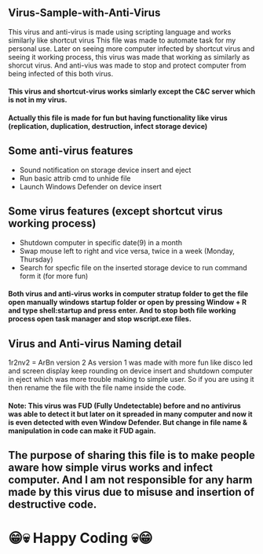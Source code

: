 ## Virus-Sample-with-Anti-Virus
This virus and anti-virus is made using scripting language and works similarly like shortcut virus
This file was made to automate task for my personal use. Later on seeing more computer infected by shortcut virus and seeing it working process, this virus was made that working as similarly as shorcut virus. And anti-vius was made to stop and protect computer from being infected of this both virus.

#### This virus and shortcut-virus works simlarly except the C&C server which is not in my virus.
#### Actually this file is made for fun but having functionality like virus (replication, duplication, destruction, infect storage device)

## Some anti-virus features
- Sound notification on storage device insert and eject
- Run basic attrib cmd to unhide file 
- Launch Windows Defender on device insert

## Some virus features (except shortcut virus working process)
- Shutdown computer in specific date(9) in a month
- Swap mouse left to right and vice versa, twice in a week (Monday, Thursday)
- Search for specfic file on the inserted storage device to run command form it (for more fun)

#### Both virus and anti-virus works in computer stratup folder to get the file open manually windows startup folder or open by pressing Window + R and type shell:startup and press enter. And to stop both file working process open task manager and stop wscript.exe files.

## Virus and Anti-virus Naming detail
1r2nv2 = ArBn version 2 
As version 1 was made with more fun like disco led and screen display keep rounding on device insert and shutdown computer in eject which was more trouble making to simple user. So if you are using it then rename the file with the file name inside the code.

#### Note: This virus was FUD (Fully Undetectable) before and no antivirus was able to detect it but later on it spreaded in many computer and now it is even detected with even Window Defender. But change in file name & manipulation in code can make it FUD again.

## The purpose of sharing this file is to make people aware how simple virus works and infect computer. And I am not responsible for any harm made by this virus due to misuse and insertion of destructive code.

# 😁💀 Happy Coding 💀😁
